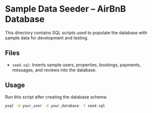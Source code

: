 # Sample Data Seeder – AirBnB Database

This directory contains SQL scripts used to populate the database with sample data for development and testing.

## Files

- `seed.sql`: Inserts sample users, properties, bookings, payments, messages, and reviews into the database.

## Usage

Run this script after creating the database schema:

```bash
psql -U your_user -d your_database -f seed.sql
